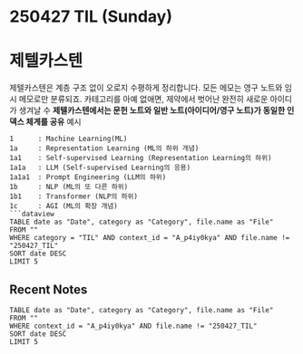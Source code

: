 # 250427 TIL  (Sunday)
# 제텔카스텐
제텔카스텐은 계층 구조 없이 오로지 수평하게 정리합니다. 모든 메모는 영구 노트와 임시 메모로만 분류되죠. 카테고리를 아예 없애면, 제약에서 벗어난 완전히 새로운 아이디가 생겨날 수
**제텔카스텐에서는 문헌 노트와 일반 노트(아이디어/영구 노트)가 동일한 인덱스 체계를 공유**
예시
```
1      : Machine Learning(ML)
1a     : Representation Learning (ML의 하위 개념)
1a1    : Self-supervised Learning (Representation Learning의 하위)
1a1a   : LLM (Self-supervised Learning의 응용)
1a1a1  : Prompt Engineering (LLM의 하위)
1b     : NLP (ML의 또 다른 하위)
1b1    : Transformer (NLP의 하위)
1c     : AGI (ML의 확장 개념)
```dataview
TABLE date as "Date", category as "Category", file.name as "File"
FROM ""
WHERE category = "TIL" AND context_id = "A_p4iy0kya" AND file.name != "250427_TIL"
SORT date DESC
LIMIT 5
```
## Recent Notes
```dataview
TABLE date as "Date", category as "Category", file.name as "File"
FROM ""
WHERE context_id = "A_p4iy0kya" AND file.name != "250427_TIL"
SORT date DESC
LIMIT 5
```